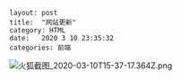 ```
layout: post
title:  "网站更新"
category: HTML
date:   2020 3 10 23:35:32
categories: 前端
```

![火狐截图_2020-03-10T15-37-17.364Z.png](https://upload-images.jianshu.io/upload_images/21297330-0c01cd5680db2bcf.png?imageMogr2/auto-orient/strip%7CimageView2/2/w/1240)




